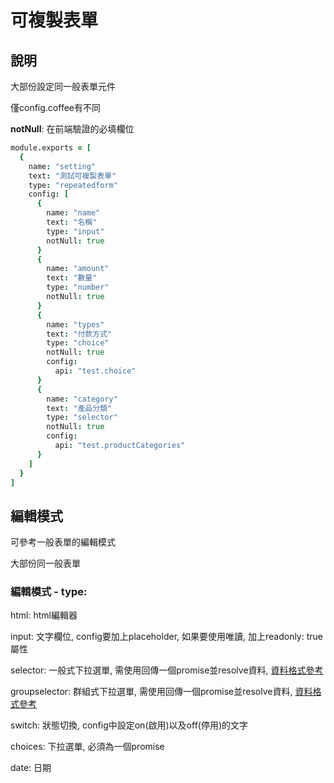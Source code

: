 # 可複製表單

## 說明

大部份設定同一般表單元件

僅config.coffee有不同

**notNull**: 在前端驗證的必填欄位

```coffeescript
module.exports = [
  {
    name: "setting"
    text: "測試可複製表單"
    type: "repeatedform"
    config: [
      {
        name: "name"
        text: "名稱"
        type: "input"
        notNull: true
      }
      {
        name: "amount"
        text: "數量"
        type: "number"
        notNull: true
      }
      {
        name: "types"
        text: "付款方式"
        type: "choice"
        notNull: true
        config:
          api: "test.choice"
      }
      {
        name: "category"
        text: "產品分類"
        type: "selector"
        notNull: true
        config:
          api: "test.productCategories"
      }
    ]
  }
]
```

## 編輯模式

可參考一般表單的編輯模式

大部份同一般表單

### 編輯模式 - type:

html: html編輯器

input: 文字欄位, config要加上placeholder, 如果要使用唯讀, 加上readonly: true屬性

selector: 一般式下拉選單, 需使用回傳一個promise並resolve資料, [資料格式參考](https://demo1255810.mockable.io/product-edit-tags)

groupselector: 群組式下拉選單, 需使用回傳一個promise並resolve資料, [資料格式參考](https://demo1255810.mockable.io/product-edit-categories)

switch: 狀態切換, config中設定on(啟用)以及off(停用)的文字

choices: 下拉選單, 必須為一個promise

date: 日期